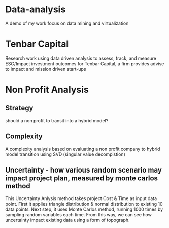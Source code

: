 # Data-analysis
A demo of my work focus on data mining and virtualization

# Tenbar Capital
Research work using data driven analysis to assess, track, and measure ESG/Impact investment outcomes for Tenbar Capital, a firm provides advise to impact and mission driven start-ups


# Non Profit Analysis
## Strategy 
should a non profit to transit into a hybrid model? 

## Complexity 
A complexity analysis based on evaluating a non profit company to hybrid model transition using SVD (singular value decompistion)

## Uncertainty - how various random scenario may impact project plan, measured by monte carlos method
This Uncertainty Anlysis method takes project Cost & Time as input data point.  First it applies triangle distribution & normal distribution to existing 10 data points. Next step, it uses Monte Carlos method, running 1000 times by sampling random variables each time. From this way, we can see how uncertainty impact existing data using a form of topograph. 
